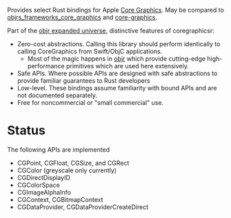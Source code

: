 Provides select Rust bindings for Apple [Core Graphics](https://developer.apple.com/documentation/coregraphics).  May be compared to [objrs_frameworks_core_graphics](https://crates.io/crates/objrs_frameworks_core_graphics)
and [core-graphics](https://crates.io/crates/core-graphics).

Part of the [objr expanded universe](https://github.com/drewcrawford/objr#objr-expanded-universe), distinctive features of coregraphicsr:

* Zero-cost abstractions.  Calling this library should perform identically to calling CoreGraphics from Swift/ObjC applications.
    * Most of the magic happens in [objr](https://github.com/drewcrawford/objr)
      which provide cutting-edge high-performance primitives which are used here extensively.
* Safe APIs.  Where possible APIs are designed with safe abstractions to provide familiar guarantees to Rust developers
* Low-level.  These bindings assume familiarity with bound APIs and are not documented separately.
* Free for noncommercial or "small commercial" use.

# Status
The following APIs are implemented
* CGPoint, CGFloat, CGSize, and CGRect
* CGColor (greyscale only currently)
* CGDirectDisplayID
* CGColorSpace
* CGImageAlphaInfo
* CGContext, CGBitmapContext
* CGDataProvider, CGDataProviderCreateDirect